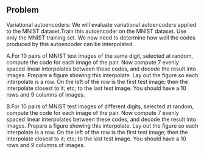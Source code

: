 ## Problem

Variational autoencoders: We will evaluate variational autoencoders applied to the MNIST dataset.Train this autoencoder on the MNIST dataset. Use only the MNIST training set.
We now need to determine how well the codes produced by this autoencoder can be interpolated.

A.For 10 pairs of MNIST test images of the same digit, selected at random, compute the code for each image of the pair. Now compute 7 evenly spaced linear interpolates between these codes, and decode the result into images. Prepare a figure showing this interpolate. Lay out the figure so each interpolate is a row. On the left of the row is the first test image; then the interpolate closest to it; etc; to the last test image. You should have a 10 rows and 9 columns of images.

B.For 10 pairs of MNIST test images of different digits, selected at random, compute the code for each image of the pair. Now compute 7 evenly spaced linear interpolates between these codes, and decode the result into images. Prepare a figure showing this interpolate. Lay out the figure so each interpolate is a row. On the left of the row is the first test image; then the interpolate closest to it; etc; to the last test image. You should have a 10 rows and 9 columns of images.
